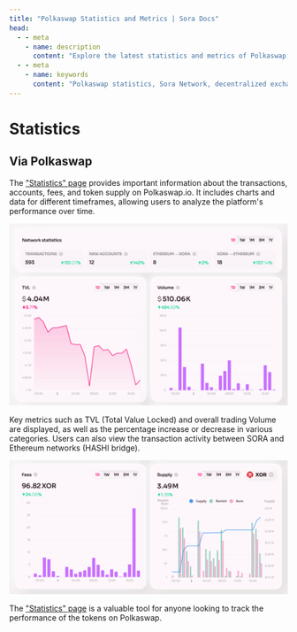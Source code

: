 ```yaml
---
title: "Polkaswap Statistics and Metrics | Sora Docs"
head:
  - - meta
    - name: description
      content: "Explore the latest statistics and metrics of Polkaswap, the decentralized exchange on the Sora Network. Discover key data such as trading volumes, liquidity levels, price charts, and other insightful metrics that provide a comprehensive view of the activity and performance of Polkaswap."
  - - meta
    - name: keywords
      content: "Polkaswap statistics, Sora Network, decentralized exchange, trading volumes, liquidity levels, price charts, metrics"
---
```


# Statistics

## Via Polkaswap

The ["Statistics" page](https://polkaswap.io/#/stats) provides important information about the transactions, accounts, fees, and token supply on Polkaswap.io. It includes charts and data for different timeframes, allowing users to analyze the platform's performance over time.

![](.gitbook/assets/polkaswap-statistics.png)

Key metrics such as TVL (Total Value Locked) and overall trading Volume are displayed, as well as the percentage increase or decrease in various categories. Users can also view the transaction activity between SORA and Ethereum networks (HASHI bridge).

![](.gitbook/assets/polkaswap-statistics-fees-and-supply.png)

The ["Statistics" page](https://polkaswap.io/#/stats) is a valuable tool for anyone looking to track the performance of the tokens on Polkaswap.
